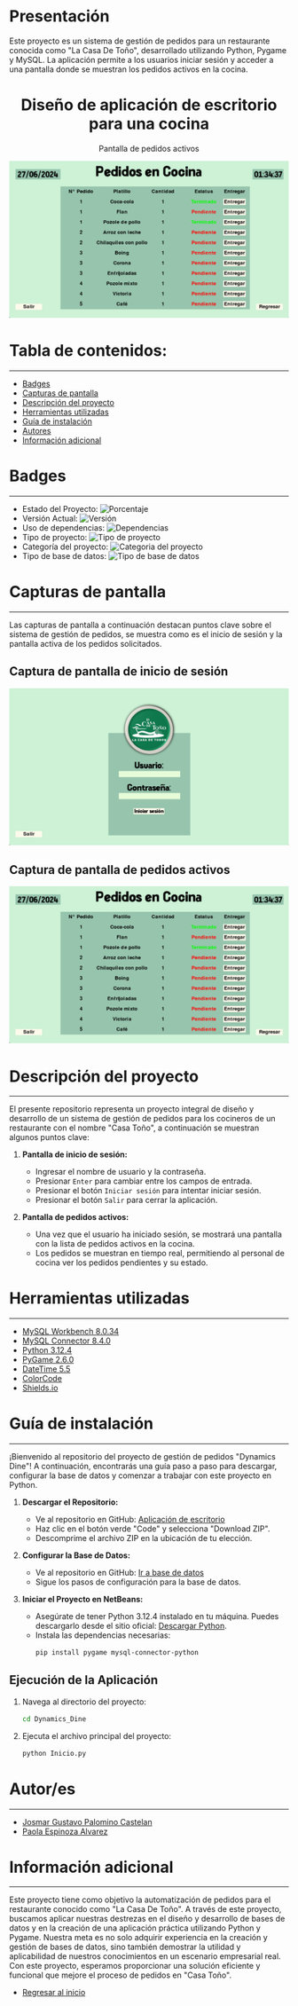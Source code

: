# Presentación

Este proyecto es un sistema de gestión de pedidos para un restaurante conocida como "La Casa De Toño", desarrollado utilizando Python, Pygame y MySQL. La aplicación permite a los usuarios iniciar sesión y acceder a una pantalla donde se muestran los pedidos activos en la cocina.

<h1 align="center"> Diseño de aplicación de escritorio para una cocina </h1>
<p align="center">Pantalla de pedidos activos </p>
<p align="center"><img src="Image/2_Pedidos.png"/></p>

# Tabla de contenidos:

---

- [Badges](#badges)
- [Capturas de pantalla](#capturas-de-pantalla)
- [Descripción del proyecto](#descripción-del-proyecto)
- [Herramientas utilizadas](#herramientas-utilizadas)
- [Guía de instalación](#guía-de-instalación)
- [Autores](#autores)
- [Información adicional](#información-adicional)

# Badges

---

- Estado del Proyecto: ![Porcentaje](https://img.shields.io/badge/Porcentaje-100%25-green)
- Versión Actual: ![Versión](https://img.shields.io/badge/Versi%C3%B3n-1.2.0-%23AED6F1)
- Uso de dependencias: ![Dependencias](https://img.shields.io/badge/Depentencias-MySQL%20Connector-%23F9853F)
- Tipo de proyecto: ![Tipo de proyecto](https://img.shields.io/badge/Tipo%20de%20proyecto-Sistema%20de%20gestión-%23EBDEF0)
- Categoría del proyecto: ![Categoria del proyecto](https://img.shields.io/badge/Categor%C3%ADa-Alimentos-%23FAD7A0%20)
- Tipo de base de datos: ![Tipo de base de datos](https://img.shields.io/badge/Base%20de%20datos-MySQL-%20%2382E0AA%20)

# Capturas de pantalla

---

Las capturas de pantalla a continuación destacan puntos clave sobre el sistema de gestión de pedidos, se muestra como es el inicio de sesión y la pantalla activa de los pedidos solicitados.

## Captura de pantalla de inicio de sesión

![Pantalla Inicio](Image/1_Inicio.png)

## Captura de pantalla de pedidos activos

![Pantalla Pedidos](Image/2_Pedidos.png)

# Descripción del proyecto

---

El presente repositorio representa un proyecto integral de diseño y desarrollo de un sistema de gestión de pedidos para los cocineros de un restaurante con el nombre "Casa Toño", a continuación se muestran algunos puntos clave:

1. **Pantalla de inicio de sesión:**

   - Ingresar el nombre de usuario y la contraseña.
   - Presionar `Enter` para cambiar entre los campos de entrada.
   - Presionar el botón `Iniciar sesión` para intentar iniciar sesión.
   - Presionar el botón `Salir` para cerrar la aplicación.

2. **Pantalla de pedidos activos:**

   - Una vez que el usuario ha iniciado sesión, se mostrará una pantalla con la lista de pedidos activos en la cocina.
   - Los pedidos se muestran en tiempo real, permitiendo al personal de cocina ver los pedidos pendientes y su estado.

# Herramientas utilizadas

---

- [MySQL Workbench 8.0.34](https://dev.mysql.com/downloads/workbench/)
- [MySQL Connector 8.4.0](https://dev.mysql.com/downloads/connector/python/)
- [Python 3.12.4](https://www.python.org/downloads/)
- [PyGame 2.6.0](https://www.pygame.org/news)
- [DateTime 5.5](https://pypi.org/project/DateTime/)
- [ColorCode](https://htmlcolorcodes.com/es/)
- [Shields.io](https://shields.io/badges/static-badge)

# Guía de instalación

---

¡Bienvenido al repositorio del proyecto de gestión de pedidos "Dynamics Dine"! A continuación, encontrarás una guía paso a paso para descargar, configurar la base de datos y comenzar a trabajar con este proyecto en Python.

1. **Descargar el Repositorio:**

   - Ve al repositorio en GitHub: [Aplicación de escritorio](https://github.com/Josmar360/Dynamics_Dine/tree/Aplicacion_Escritorio)
   - Haz clic en el botón verde "Code" y selecciona "Download ZIP".
   - Descomprime el archivo ZIP en la ubicación de tu elección.

2. **Configurar la Base de Datos:**

   - Ve al repositorio en GitHub: [Ir a base de datos](https://github.com/Josmar360/Dynamics_Dine/tree/Base_De_Datos) 
   - Sigue los pasos de configuración para la base de datos.

3. **Iniciar el Proyecto en NetBeans:**
   - Asegúrate de tener Python 3.12.4 instalado en tu máquina. Puedes descargarlo desde el sitio oficial: [Descargar Python](https://www.python.org/downloads/).
   - Instala las dependencias necesarias:
     ```sh
     pip install pygame mysql-connector-python
     ```

## Ejecución de la Aplicación

1. Navega al directorio del proyecto:

   ```sh
   cd Dynamics_Dine
   ```

2. Ejecuta el archivo principal del proyecto:
   ```sh
   python Inicio.py
   ```

# Autor/es

---

- [Josmar Gustavo Palomino Castelan](https://linktr.ee/josmar360)
- [Paola Espinoza Alvarez](https://github.com/Paoinoza)

# Información adicional

---

Este proyecto tiene como objetivo la automatización de pedidos para el restaurante conocido como "La Casa De Toño". A través de este proyecto, buscamos aplicar nuestras destrezas en el diseño y desarrollo de bases de datos y en la creación de una aplicación práctica utilizando Python y Pygame. Nuestra meta es no solo adquirir experiencia en la creación y gestión de bases de datos, sino también demostrar la utilidad y aplicabilidad de nuestros conocimientos en un escenario empresarial real. Con este proyecto, esperamos proporcionar una solución eficiente y funcional que mejore el proceso de pedidos en "Casa Toño".

- [Regresar al inicio](#presentación)
